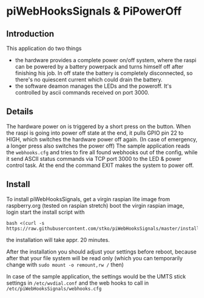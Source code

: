 # piWebHooksSignals & PiPowerOff
## Introduction

This application do two things
- the hardware provides a complete power on/off system, where the raspi can be powered by a battery powerpack and turns himself off after finishing his job. In off state the battery is completely disconnected, so there's no quiescent current which could drain the battery.
 - the software deamon  manages the LEDs and the poweroff. It's controlled by ascii commands received on port 3000.

## Details
The hardware power on is triggered by a short press on the button. When the raspi is going into power off state at the end, it pulls GPIO pin 22 to HIGH, which switches the hardware power off again. (In case of emergency, a longer press also switches the power off)
The sample application reads the `webhooks.cfg` and tries to fire all found webhooks out of the config, while it send ASCII status commands via TCP port 3000 to the LED & power control task. At the end the command EXIT makes the system to power off.

## Install

To install piWebHooksSignals, get a virgin raspian lite image from raspberry.org (tested on raspian stretch)
boot the virgin raspian image, login
start the install script with

    bash <(curl -s https://raw.githubusercontent.com/stko/piWebHooksSignals/master/install.sh)

the installation will take appr. 20 minutes.

After the installation you should adjust your settings before reboot, because after that your file system will be read only (which you can temporarily change with `sudo mount -o remount,rw /` then)

In case of the sample application, the settings would be the UMTS stick settings in `/etc/wvdial.conf` and the web hooks to call in `/etc/piWebHooksSignals/webhooks.cfg`

